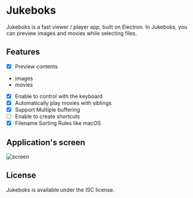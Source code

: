 Jukeboks
===

Jukeboks is a fast viewer / player app, built on Electron.
In Jukeboks, you can preview images and movies while selecting files.

## Features

- [x] Preview contents
 - images
 - movies
- [x] Enable to control with the keyboard
- [x] Automatically play movies with siblings
- [x] Support Multiple buffering
- [ ] Enable to create shortcuts
- [x] Filename Sorting Rules like macOS

## Application's screen

![screen](https://cloud.githubusercontent.com/assets/1519837/22404096/2456b34a-e66d-11e6-81e0-02ad54954e26.png)

## License

Jukeboks is available under the ISC license.
